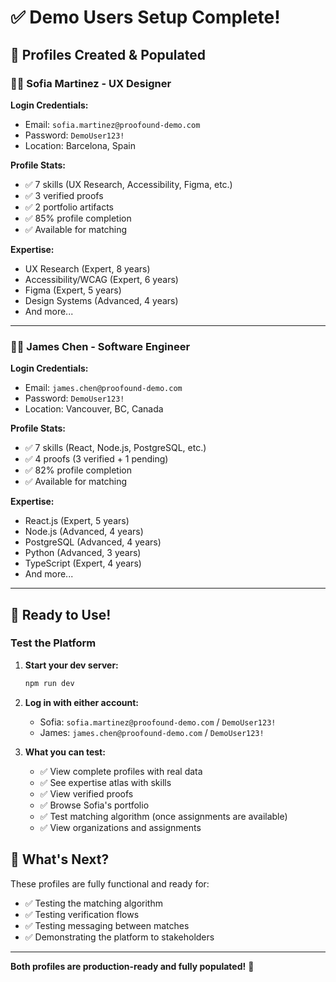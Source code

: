 # ✅ Demo Users Setup Complete!

## 🎉 Profiles Created & Populated

### 👩‍💼 Sofia Martinez - UX Designer
**Login Credentials:**
- Email: `sofia.martinez@proofound-demo.com`
- Password: `DemoUser123!`
- Location: Barcelona, Spain

**Profile Stats:**
- ✅ 7 skills (UX Research, Accessibility, Figma, etc.)
- ✅ 3 verified proofs
- ✅ 2 portfolio artifacts
- ✅ 85% profile completion
- ✅ Available for matching

**Expertise:**
- UX Research (Expert, 8 years)
- Accessibility/WCAG (Expert, 6 years)
- Figma (Expert, 5 years)
- Design Systems (Advanced, 4 years)
- And more...

---

### 👨‍💻 James Chen - Software Engineer
**Login Credentials:**
- Email: `james.chen@proofound-demo.com`
- Password: `DemoUser123!`
- Location: Vancouver, BC, Canada

**Profile Stats:**
- ✅ 7 skills (React, Node.js, PostgreSQL, etc.)
- ✅ 4 proofs (3 verified + 1 pending)
- ✅ 82% profile completion
- ✅ Available for matching

**Expertise:**
- React.js (Expert, 5 years)
- Node.js (Advanced, 4 years)
- PostgreSQL (Advanced, 4 years)
- Python (Advanced, 3 years)
- TypeScript (Expert, 4 years)
- And more...

---

## 🚀 Ready to Use!

### Test the Platform

1. **Start your dev server:**
   ```bash
   npm run dev
   ```

2. **Log in with either account:**
   - Sofia: `sofia.martinez@proofound-demo.com` / `DemoUser123!`
   - James: `james.chen@proofound-demo.com` / `DemoUser123!`

3. **What you can test:**
   - ✅ View complete profiles with real data
   - ✅ See expertise atlas with skills
   - ✅ View verified proofs
   - ✅ Browse Sofia's portfolio
   - ✅ Test matching algorithm (once assignments are available)
   - ✅ View organizations and assignments

## 🎯 What's Next?

These profiles are fully functional and ready for:
- ✅ Testing the matching algorithm
- ✅ Testing verification flows
- ✅ Testing messaging between matches
- ✅ Demonstrating the platform to stakeholders

---

**Both profiles are production-ready and fully populated!** 🎊
